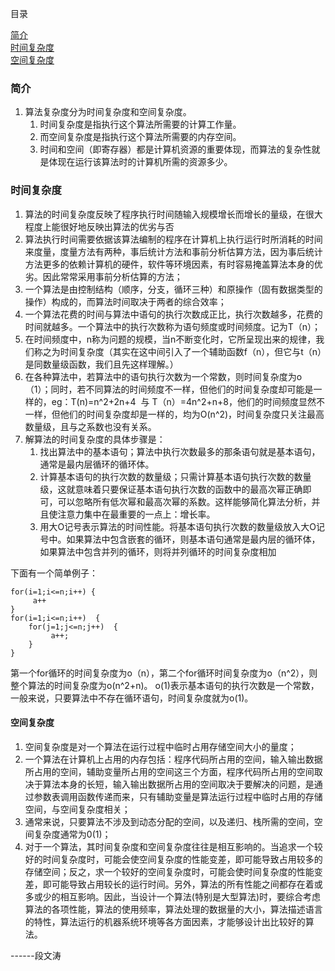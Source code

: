 目录

[简介](#简介)<br>
[时间复杂度](#时间复杂度)<br>
[空间复杂度](#空间复杂度)<br>
### 简介
1. 算法复杂度分为时间复杂度和空间复杂度。
    1. 时间复杂度是指执行这个算法所需要的计算工作量。
    2. 而空间复杂度是指执行这个算法所需要的内存空间。
    3. 时间和空间（即寄存器）都是计算机资源的重要体现，而算法的复杂性就是体现在运行该算法时的计算机所需的资源多少。
### 时间复杂度

1. 算法的时间复杂度反映了程序执行时间随输入规模增长而增长的量级，在很大程度上能很好地反映出算法的优劣与否
2. 算法执行时间需要依据该算法编制的程序在计算机上执行运行时所消耗的时间来度量，度量方法有两种，事后统计方法和事前分析估算方法，因为事后统计方法更多的依赖计算机的硬件，软件等环境因素，有时容易掩盖算法本身的优劣。因此常常采用事前分析估算的方法；
3. 一个算法是由控制结构（顺序，分支，循环三种）和原操作（固有数据类型的操作）构成的，而算法时间取决于两者的综合效率；
4. 一个算法花费的时间与算法中语句的执行次数成正比，执行次数越多，花费的时间就越多。一个算法中的执行次数称为语句频度或时间频度。记为T（n）；
5. 在时间频度中，n称为问题的规模，当n不断变化时，它所呈现出来的规律，我们称之为时间复杂度（其实在这中间引入了一个辅助函数f（n），但它与t（n）是同数量级函数，我们且先这样理解。）
6. 在各种算法中，若算法中的语句执行次数为一个常数，则时间复杂度为o（1）；同时，若不同算法的时间频度不一样，但他们的时间复杂度却可能是一样的，eg：T(n)=n^2+2n+4  与 T（n）=4n^2+n+8，他们的时间频度显然不一样，但他们的时间复杂度却是一样的，均为O(n^2)，时间复杂度只关注最高数量级，且与之系数也没有关系。
7. 解算法的时间复杂度的具体步骤是：
    1. 找出算法中的基本语句；算法中执行次数最多的那条语句就是基本语句，通常是最内层循环的循环体。
    2. 计算基本语句的执行次数的数量级；只需计算基本语句执行次数的数量级，这就意味着只要保证基本语句执行次数的函数中的最高次幂正确即可，可以忽略所有低次幂和最高次幂的系数。这样能够简化算法分析，并且使注意力集中在最重要的一点上：增长率。
    3. 用大Ο记号表示算法的时间性能。将基本语句执行次数的数量级放入大Ο记号中。如果算法中包含嵌套的循环，则基本语句通常是最内层的循环体，如果算法中包含并列的循环，则将并列循环的时间复杂度相加 

下面有一个简单例子：
```jshelllanguage
for(i=1;i<=n;i++) {
     a++
}
for(i=1;i<=n;i++)  {  
    for(j=1;j<=n;j++)  {  
         a++;  
    }  
} 
```
第一个for循环的时间复杂度为o（n），第二个for循环时间复杂度为o（n^2），则整个算法的时间复杂度为o(n^2+n)。
o(1)表示基本语句的执行次数是一个常数，一般来说，只要算法中不存在循环语句，时间复杂度就为o(1)。 

#### 空间复杂度
1. 空间复杂度是对一个算法在运行过程中临时占用存储空间大小的量度；
2. 一个算法在计算机上占用的内存包括：程序代码所占用的空间，输入输出数据所占用的空间，辅助变量所占用的空间这三个方面，程序代码所占用的空间取决于算法本身的长短，输入输出数据所占用的空间取决于要解决的问题，是通过参数表调用函数传递而来，只有辅助变量是算法运行过程中临时占用的存储空间，与空间复杂度相关；
3. 通常来说，只要算法不涉及到动态分配的空间，以及递归、栈所需的空间，空间复杂度通常为0(1)；
4. 对于一个算法，其时间复杂度和空间复杂度往往是相互影响的。当追求一个较好的时间复杂度时，可能会使空间复杂度的性能变差，即可能导致占用较多的存储空间；反之，求一个较好的空间复杂度时，可能会使时间复杂度的性能变差，即可能导致占用较长的运行时间。另外，算法的所有性能之间都存在着或多或少的相互影响。因此，当设计一个算法(特别是大型算法)时，要综合考虑算法的各项性能，算法的使用频率，算法处理的数据量的大小，算法描述语言的特性，算法运行的机器系统环境等各方面因素，才能够设计出比较好的算法。



------段文涛
